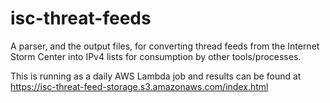 # isc-threat-feeds
A parser, and the output files, for converting thread feeds from the Internet Storm Center into IPv4 lists for consumption by other tools/processes.

This is running as a daily AWS Lambda job and results can be found at https://isc-threat-feed-storage.s3.amazonaws.com/index.html
